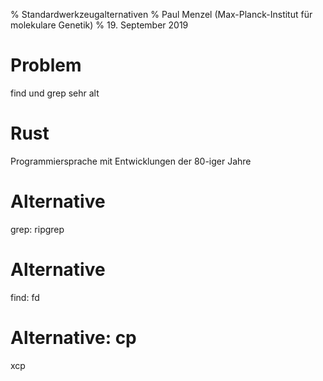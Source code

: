 % Standardwerkzeugalternativen
% Paul Menzel (Max-Planck-Institut für molekulare Genetik)
% 19. September 2019

# Problem

find und grep sehr alt

# Rust

Programmiersprache mit Entwicklungen der 80-iger Jahre

# Alternative

grep: ripgrep

# Alternative

find: fd

# Alternative: cp

xcp
